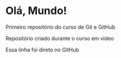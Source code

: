 # Olá, Mundo!
Primeiro repositório do curso de Git e GitHub

Repositório criado durante o curso em video

Essa linha foi direto no GitHub
